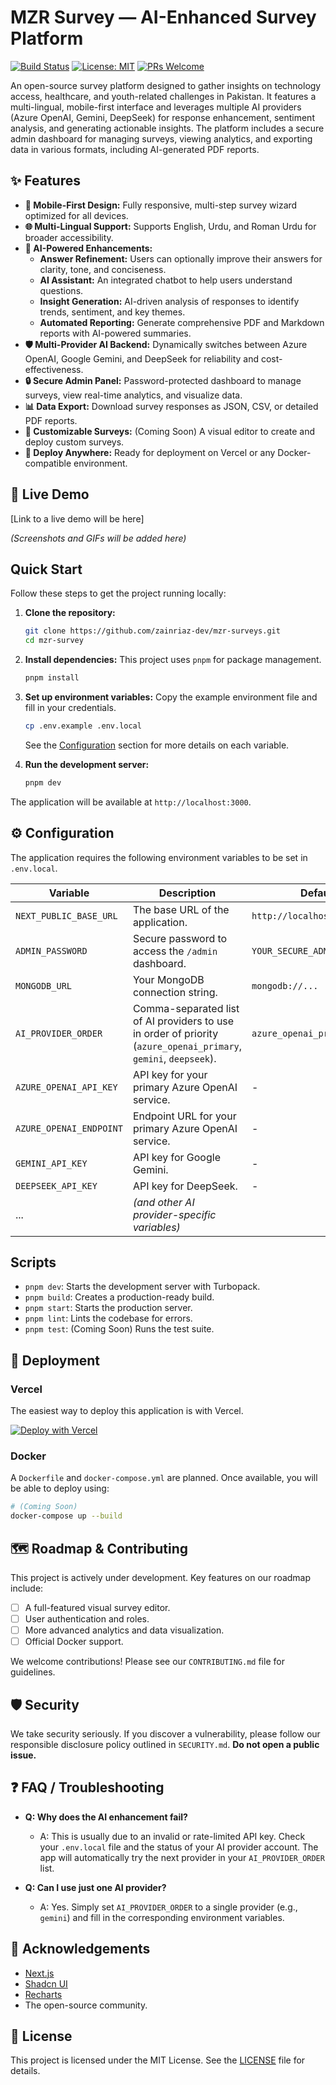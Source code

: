 # MZR Survey — AI-Enhanced Survey Platform

[![Build Status](https://img.shields.io/github/actions/workflow/status/zainriaz-dev/mzr-surveys/ci.yml?branch=main&style=for-the-badge)](https://github.com/zainriaz-dev/mzr-surveys/actions)
[![License: MIT](https://img.shields.io/badge/License-MIT-yellow.svg?style=for-the-badge)](https://opensource.org/licenses/MIT)
[![PRs Welcome](https://img.shields.io/badge/PRs-welcome-brightgreen.svg?style=for-the-badge)](http://makeapullrequest.com)

An open-source survey platform designed to gather insights on technology access, healthcare, and youth-related challenges in Pakistan. It features a multi-lingual, mobile-first interface and leverages multiple AI providers (Azure OpenAI, Gemini, DeepSeek) for response enhancement, sentiment analysis, and generating actionable insights. The platform includes a secure admin dashboard for managing surveys, viewing analytics, and exporting data in various formats, including AI-generated PDF reports.

## ✨ Features

- **📱 Mobile-First Design:** Fully responsive, multi-step survey wizard optimized for all devices.
- **🌐 Multi-Lingual Support:** Supports English, Urdu, and Roman Urdu for broader accessibility.
- **🤖 AI-Powered Enhancements:**
  - **Answer Refinement:** Users can optionally improve their answers for clarity, tone, and conciseness.
  - **AI Assistant:** An integrated chatbot to help users understand questions.
  - **Insight Generation:** AI-driven analysis of responses to identify trends, sentiment, and key themes.
  - **Automated Reporting:** Generate comprehensive PDF and Markdown reports with AI-powered summaries.
- **🛡️ Multi-Provider AI Backend:** Dynamically switches between Azure OpenAI, Google Gemini, and DeepSeek for reliability and cost-effectiveness.
- **🔒 Secure Admin Panel:** Password-protected dashboard to manage surveys, view real-time analytics, and visualize data.
- **📊 Data Export:** Download survey responses as JSON, CSV, or detailed PDF reports.
- **🎨 Customizable Surveys:** (Coming Soon) A visual editor to create and deploy custom surveys.
- **🚀 Deploy Anywhere:** Ready for deployment on Vercel or any Docker-compatible environment.

## 🚀 Live Demo

[Link to a live demo will be here]

*(Screenshots and GIFs will be added here)*

##  Quick Start

Follow these steps to get the project running locally:

1.  **Clone the repository:**
    ```bash
    git clone https://github.com/zainriaz-dev/mzr-surveys.git
    cd mzr-survey
    ```

2.  **Install dependencies:**
    This project uses `pnpm` for package management.
    ```bash
    pnpm install
    ```

3.  **Set up environment variables:**
    Copy the example environment file and fill in your credentials.
    ```bash
    cp .env.example .env.local
    ```
    See the [Configuration](#-configuration) section for more details on each variable.

4.  **Run the development server:**
    ```bash
    pnpm dev
    ```

The application will be available at `http://localhost:3000`.

## ⚙️ Configuration

The application requires the following environment variables to be set in `.env.local`.

| Variable                       | Description                                                                                                                             | Default                          |
| ------------------------------ | --------------------------------------------------------------------------------------------------------------------------------------- | -------------------------------- |
| `NEXT_PUBLIC_BASE_URL`         | The base URL of the application.                                                                                                        | `http://localhost:3000`          |
| `ADMIN_PASSWORD`               | Secure password to access the `/admin` dashboard.                                                                                       | `YOUR_SECURE_ADMIN_PASSWORD`     |
| `MONGODB_URL`                  | Your MongoDB connection string.                                                                                                         | `mongodb://...`                  |
| `AI_PROVIDER_ORDER`            | Comma-separated list of AI providers to use in order of priority (`azure_openai_primary`, `gemini`, `deepseek`).                         | `azure_openai_primary,...`       |
| `AZURE_OPENAI_API_KEY`         | API key for your primary Azure OpenAI service.                                                                                          | -                                |
| `AZURE_OPENAI_ENDPOINT`        | Endpoint URL for your primary Azure OpenAI service.                                                                                     | -                                |
| `GEMINI_API_KEY`               | API key for Google Gemini.                                                                                                              | -                                |
| `DEEPSEEK_API_KEY`             | API key for DeepSeek.                                                                                                                   | -                                |
| ...                            | *(and other AI provider-specific variables)*                                                                                            |                                  |

##  Scripts

-   `pnpm dev`: Starts the development server with Turbopack.
-   `pnpm build`: Creates a production-ready build.
-   `pnpm start`: Starts the production server.
-   `pnpm lint`: Lints the codebase for errors.
-   `pnpm test`: (Coming Soon) Runs the test suite.

## 🚢 Deployment

### Vercel

The easiest way to deploy this application is with Vercel.

[![Deploy with Vercel](https://vercel.com/button)](https://vercel.com/new/clone?repository-url=https%3A%2F%2Fgithub.com%2Fzainriaz-dev%2Fmzr-surveys)

### Docker

A `Dockerfile` and `docker-compose.yml` are planned. Once available, you will be able to deploy using:

```bash
# (Coming Soon)
docker-compose up --build
```

## 🗺️ Roadmap & Contributing

This project is actively under development. Key features on our roadmap include:

-   [ ] A full-featured visual survey editor.
-   [ ] User authentication and roles.
-   [ ] More advanced analytics and data visualization.
-   [ ] Official Docker support.

We welcome contributions! Please see our `CONTRIBUTING.md` file for guidelines.

## 🛡️ Security

We take security seriously. If you discover a vulnerability, please follow our responsible disclosure policy outlined in `SECURITY.md`. **Do not open a public issue.**

## ❓ FAQ / Troubleshooting

-   **Q: Why does the AI enhancement fail?**
    -   A: This is usually due to an invalid or rate-limited API key. Check your `.env.local` file and the status of your AI provider account. The app will automatically try the next provider in your `AI_PROVIDER_ORDER` list.

-   **Q: Can I use just one AI provider?**
    -   A: Yes. Simply set `AI_PROVIDER_ORDER` to a single provider (e.g., `gemini`) and fill in the corresponding environment variables.

## 🙏 Acknowledgements

-   [Next.js](https://nextjs.org)
-   [Shadcn UI](https://ui.shadcn.com/)
-   [Recharts](https://recharts.org/)
-   The open-source community.

## 📄 License

This project is licensed under the MIT License. See the [LICENSE](LICENSE) file for details.
